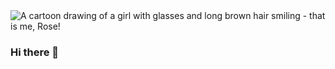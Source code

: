 <picture>
 <source media="(prefers-color-scheme: dark)" srcset="https://i.imgur.com/xCxX3MQ.png">
 <source media="(prefers-color-scheme: light)" srcset="https://i.imgur.com/WSnK2fv.png">
 <img alt="A cartoon drawing of a girl with glasses and long brown hair smiling - that is me, Rose!" src="https://i.imgur.com/xCxX3MQ.png">
</picture>


### Hi there 👋

<!--
**rosalie0/rosalie0** is a ✨ _special_ ✨ repository because its `README.md` (this file) appears on your GitHub profile.

Here are some ideas to get you started:

- 🔭 I’m currently working on ...
- 🌱 I’m currently learning ...
- 👯 I’m looking to collaborate on ...
- 🤔 I’m looking for help with ...
- 💬 Ask me about ...
- 📫 How to reach me: ...
- 😄 Pronouns: ...
- ⚡ Fun fact: ...
-->
